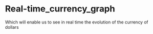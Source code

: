# Real-time_currency_graph
 Which will enable us to see in real time the evolution of the currency of dollars
